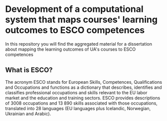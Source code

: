 # Development of a computational system that maps courses' learning outcomes to ESCO competences

In this repository you will find the aggregated material for a dissertation about mapping the learning outcomes of UA's courses to ESCO competences

## What is ESCO?
The acronym ESCO stands for European Skills, Competences, Qualifications and Occupations and functions as a dictionary that describes, identifies and classifies professional occupations and skills relevant to the EU labor market and the education and training sectors. ESCO provides descriptions of 3008 occupations and 13 890 skills associated with those occupations, translated into 28 languages (EU languages plus Icelandic, Norwegian, Ukrainian and Arabic).
